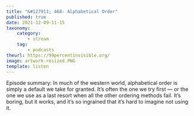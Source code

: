 ```yaml
---
title: "&#127911; 468- Alphabetical Order"
published: true
date: 2021-12-09-11-15
taxonomy:
    category:
        - stream
    tag:
        - podcasts
theurl: https://99percentinvisible.org/
image: artwork-resized.PNG
template: listen
---
```


Episode summary: In much of the western world, alphabetical order is simply a default we take for granted. It&rsquo;s often the one we try first &mdash; or the one we use as a last resort when all the other ordering methods fail. It&rsquo;s boring, but it works, and it&rsquo;s so ingrained that it&rsquo;s hard to imagine not using it.
